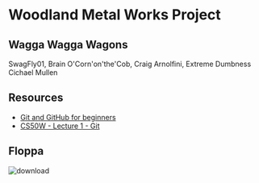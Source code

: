 # Woodland Metal Works Project

## Wagga Wagga Wagons
SwagFly01, Brain O'Corn'on'the'Cob, Craig Arnolfini, Extreme Dumbness <br>
Cichael Mullen


## Resources
* [Git and GitHub for beginners](https://youtu.be/tRZGeaHPoaw)
* [CS50W - Lecture 1 - Git](https://youtu.be/NcoBAfJ6l2Q)

## Floppa

![download](https://user-images.githubusercontent.com/70862234/193843876-5c490069-c480-4003-8642-15c697bd052d.jpg)
